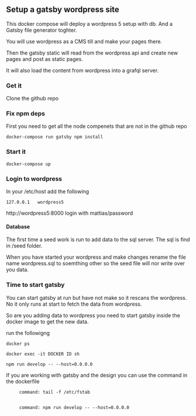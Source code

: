 ## Setup a gatsby wordpress site

This docker compose will deploy a wordpress 5 setup with db. And a Gatsby file generator toghter.

You will use wordpress as a CMS till and make your pages there.

Then the gatsby static will read from the wordpress api and create new pages and post as static pages.


It will also load the content from wordpress into a grafql server.


### Get it

Clone the github repo


### Fix npm deps

First you need to get all the node compenets that are not in the github repo


```
docker-compose run gatsby npm install
```

### Start it 

```
docker-compose up
```


### Login to wordpress

In your /etc/host add the following

```
127.0.0.1	wordpress5
```


http://wordpress5:8000 login with 
mattias/password

#### Database

The first time a seed work is run to add data to the sql server.
The sql is find in /seed folder.

When you have started your wordpress and make changes rename the file name wordpress.sql to soemthing other so the seed file will nor write over you data.




### Time to start gatsby

You can start gatsby at run but have not make so it rescans the wordpress. No it only runs at start to fetch the data from wordpress.

So are you adding data to wordpress you need to start gatsby inside the docker image to get the new data.


run the followigng 


```
docker ps 

docker exec -it DOCKER ID sh

npm run develop -- --host=0.0.0.0
```

If you are working with gatsby and the design you can use the command in the dockerfile 


```
     command: tail -f /etc/fstab


     command: npm run develop -- --host=0.0.0.0

```



